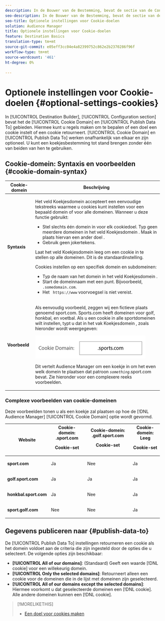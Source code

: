 ```yaml
---
description: In de Bouwer van de Bestemming, bevat de sectie van de Configuratie het Domein van de Koek en publiceert Gegevens aan gebieden. Hiermee kunt u regels maken om te bepalen of een doel een cookie instelt of een cookie retourneert. Cookie-domein en publicatiegegevens om onafhankelijk van elkaar te werken en zijn optioneel. U kunt een koekjesbestemming tot stand brengen zonder één van beiden van hen te gebruiken.
seo-description: In de Bouwer van de Bestemming, bevat de sectie van de Configuratie het Domein van de Koek en publiceert Gegevens aan gebieden. Hiermee kunt u regels maken om te bepalen of een doel een cookie instelt of een cookie retourneert. Cookie-domein en publicatiegegevens om onafhankelijk van elkaar te werken en zijn optioneel. U kunt een koekjesbestemming tot stand brengen zonder één van beiden van hen te gebruiken.
seo-title: Optionele instellingen voor Cookie-doelen
solution: Audience Manager
title: Optionele instellingen voor Cookie-doelen
feature: Destination Basics
translation-type: tm+mt
source-git-commit: e05eff3cc04e4a82399752c862e2b2370286f96f
workflow-type: tm+mt
source-wordcount: '461'
ht-degree: 0%

---
```



# Optionele instellingen voor Cookie-doelen {#optional-settings-cookies}

In [!UICONTROL Destination Builder], [!UICONTROL Configuration section] bevat het de [!UICONTROL Cookie Domain] en [!UICONTROL Publish Data To] gebieden. Hiermee kunt u regels maken om te bepalen of een doel een cookie instelt of een cookie retourneert. [!UICONTROL Cookie Domain] en [!UICONTROL Publish Data To] werken onafhankelijk van elkaar en zijn optioneel. U kunt een koekjesbestemming tot stand brengen zonder één van beiden van hen te gebruiken.

## Cookie-domein: Syntaxis en voorbeelden {#cookie-domain-syntax}

<!-- cookie-destination-options.xml -->

<table id="table_4F4F7562AFEE49F8917AAE5712B5CCE4"> 
 <thead> 
  <tr> 
   <th colname="col1" class="entry"> Cookie-domein </th> 
   <th colname="col2" class="entry"> Beschrijving </th> 
  </tr>
 </thead>
 <tbody> 
  <tr> 
   <td colname="col1"> <p><b>Syntaxis</b> </p> </td> 
   <td colname="col2"> <p>Het veld <span class="wintitle"> Koekjesdomein</span> accepteert een eenvoudige tekstreeks waarmee u cookies kunt instellen voor een bepaald domein of voor alle domeinen. Wanneer u deze functie gebruikt: </p> <p> 
     <ul id="ul_473CB59F2C0C4B358201BE5C8B27D73D"> 
      <li id="li_4E7F4691C1B54415963F7D5AA1558C9A">Stel slechts één domein in voor elk cookiedoel. Typ geen meerdere domeinen in het veld <span class="wintitle"> Koekjesdomein</span> . Maak in plaats hiervan een ander <span class="wintitle"> doel</span> . </li> 
      <li id="li_AEBF5C5F3C264C5EA4A2A6063C3F377D">Gebruik geen jokertekens. </li> 
     </ul> </p> <p> Laat het veld <span class="wintitle"> Koekjesdomein</span> leeg om een cookie in te stellen op alle domeinen. Dit is de standaardinstelling. </p> <p>Cookies instellen op een specifiek domein en subdomeinen: </p> <p> 
     <ul id="ul_F25BC0D8C40641A2A5CA338E5C258435"> 
      <li id="li_E236D8DEE4F24F9BBA36074F7049C12C">Typ de naam van het domein in het veld <span class="wintitle"> Koekjesdomein</span> . </li> 
      <li id="li_0471C198EE344DE5963A3C2F70B9E78B">Start de domeinnaam met een punt. Bijvoorbeeld, <code> .somedomain.com</code>. </li> 
      <li id="li_73D06F2BEF45487280C2245E1F6B8ED0">Het <code> https://www</code> voorvoegsel is niet vereist. </li> 
     </ul> </p> </td> 
  </tr> 
  <tr> 
   <td colname="col1"> <p><b>Voorbeeld</b> </p> </td> 
   <td colname="col2"> <p>Als eenvoudig voorbeeld, zeggen wij een fictieve plaats genoemd sport.com. Sports.com heeft domeinen voor golf, honkbal, en voetbal. Als u een cookie in alle sportdomeinen wilt instellen, typt u dat in het vak <span class="wintitle"> Koekjesdomein</span> , zoals hieronder wordt weergegeven: </p> <p> <img src="assets/sports-domain.png" id="image_8883477BB3B543648C97A441AD34C6DE" /> </p> <p>Dit vertelt <span class="keyword"> Audience Manager</span> om een koekje in om het even welk domein te plaatsen dat patroon <code><i>something</i></code>.sport.com bevat. Zie hieronder voor een complexere reeks voorbeelden. </p> </td> 
  </tr> 
 </tbody> 
</table>

### Complexe voorbeelden van cookie-domeinen

Deze voorbeelden tonen u als een koekje zal plaatsen op hoe de [!DNL Audience Manager] [!UICONTROL Cookie Domain] optie wordt gevormd.

<table id="table_3A7B9479CDA6493FA8104D8D9841E914"> 
 <thead> 
  <tr> 
   <th colname="col1" class="entry"> Website </th> 
   <th colname="col2" class="entry">Cookie-domein: .sport.com <p>Cookie-set </p> </th> 
   <th colname="col3" class="entry">Cookie-domein: .golf.sport.com <p>Cookie-set </p> </th> 
   <th colname="col4" class="entry">Cookie-domein: Leeg <p>Cookie-set </p> </th> 
  </tr> 
 </thead>
 <tbody> 
  <tr> 
   <td colname="col1"> <p> <b>sport.com</b> </p> </td> 
   <td colname="col2"> Ja </td> 
   <td colname="col3"> Nee </td> 
   <td colname="col4"> Ja </td> 
  </tr> 
  <tr> 
   <td colname="col1"> <p> <b>golf.sport.com</b> </p> </td> 
   <td colname="col2"> Ja </td> 
   <td colname="col3"> Ja </td> 
   <td colname="col4"> Ja </td> 
  </tr> 
  <tr> 
   <td colname="col1"> <p> <b>honkbal.sport.com</b> </p> </td> 
   <td colname="col2"> Ja </td> 
   <td colname="col3"> Nee </td> 
   <td colname="col4"> Ja </td> 
  </tr> 
  <tr> 
   <td colname="col1"> <p> <b>sport.golf.com</b> </p> </td> 
   <td colname="col2"> Nee </td> 
   <td colname="col3"> Nee </td> 
   <td colname="col4"> Ja </td> 
  </tr> 
 </tbody> 
</table>

## Gegevens publiceren naar {#publish-data-to}

De [!UICONTROL Publish Data To] instellingen retourneren een cookie als het domein voldoet aan de criteria die zijn ingesteld door de opties die u selecteert. De volgende opties zijn beschikbaar:

* **[!UICONTROL All of our domains]**: (Standaard) Geeft een waarde [!DNL cookie] voor een willekeurig domein.
* **[!UICONTROL Only the selected domains]**: Retourneert alleen een cookie voor de domeinen die in de lijst met domeinen zijn geselecteerd.
* **[!UICONTROL All of our domains except the selected domains]**: Hiermee voorkomt u dat geselecteerde domeinen een [!DNL cookie]. Alle andere domeinen kunnen een [!DNL cookie].

>[!MORELIKETHIS]
>
>* [Een doel voor cookies maken](../../features/destinations/create-cookie-destination.md)